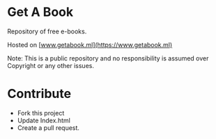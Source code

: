# Get A Book
Repository of free e-books.

Hosted on [www.getabook.ml](https://www.getabook.ml)

Note: This is a public repository and no responsibility is assumed over Copyright or any other issues.


# Contribute
* Fork this project
* Update Index.html
* Create a pull request.
